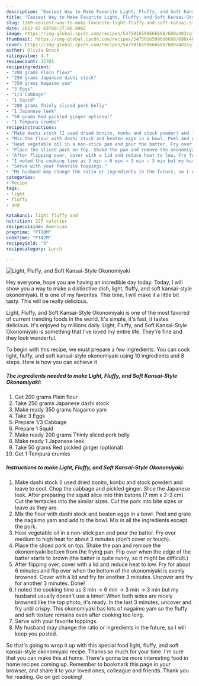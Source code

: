```yaml
---
description: "Easiest Way to Make Favorite Light, Fluffy, and Soft Kansai-Style Okonomiyaki"
title: "Easiest Way to Make Favorite Light, Fluffy, and Soft Kansai-Style Okonomiyaki"
slug: 1369-easiest-way-to-make-favorite-light-fluffy-and-soft-kansai-style-okonomiyaki
date: 2022-07-03T00:27:00.896Z
image: https://img-global.cpcdn.com/recipes/5475016599666688/680x482cq70/light-fluffy-and-soft-kansai-style-okonomiyaki-recipe-main-photo.jpg
thumbnail: https://img-global.cpcdn.com/recipes/5475016599666688/680x482cq70/light-fluffy-and-soft-kansai-style-okonomiyaki-recipe-main-photo.jpg
cover: https://img-global.cpcdn.com/recipes/5475016599666688/680x482cq70/light-fluffy-and-soft-kansai-style-okonomiyaki-recipe-main-photo.jpg
author: Olivia Brock
ratingvalue: 4.7
reviewcount: 15701
recipeingredient:
- "200 grams Plain flour"
- "250 grams Japanese dashi stock"
- "350 grams Nagaimo yam"
- "3 Eggs"
- "1/3 Cabbage"
- "1 Squid"
- "200 grams Thinly sliced pork belly"
- "1 Japanese leek"
- "50 grams Red pickled ginger optional"
- "1 Tempura crumbs"
recipeinstructions:
- "Make dashi stock (I used dried bonito, konbu and stock powder) and leave to cool. Chop the cabbage and pickled ginger. Slice the Japanese leek. After preparing the squid slice into thin batons (7 mm x 2-3 cm). Cut the tentacles into the similar sizes. Cut the pork into bite sizes or leave as they are."
- "Mix the flour with dashi stock and beaten eggs in a bowl. Peel and grate the nagaimo yam and add to the bowl. Mix in all the ingredients except the pork."
- "Heat vegetable oil in a non-stick pan and pour the batter. Fry over medium to high heat for about 3 minutes (don&#39;t cover or touch)."
- "Place the sliced pork on top. Shake the pan and remove the okonomiyaki bottom from the frying pan. Flip over when the edge of the batter starts to brown (the batter is quite runny, so it might be difficult.)"
- "After flipping over, cover with a lid and reduce heat to low. Fry for about 6 minutes and flip over when the bottom of the okonomiyaki is evenly browned. Cover with a lid and fry for another 3 minutes. Uncover and fry for another 3 minutes. Done!"
- "I noted the cooking time as 3 min → 6 min → 3 min → 3 min but my husband usually doesn&#39;t use a timer! When both sides are nicely browned like the top photo, it&#39;s ready. In the last 3 minutes, uncover and fry until crispy. This okonomiyaki has lots of nagaimo yam so the fluffy and soft texture remains even after cooking too long."
- "Serve with your favorite toppings."
- "My husband may change the ratio or ingredients in the future, so I will keep you posted."
categories:
- Recipe
tags:
- light
- fluffy
- and

katakunci: light fluffy and 
nutrition: 227 calories
recipecuisine: American
preptime: "PT10M"
cooktime: "PT42M"
recipeyield: "3"
recipecategory: Lunch

---
```



![Light, Fluffy, and Soft Kansai-Style Okonomiyaki](https://img-global.cpcdn.com/recipes/5475016599666688/680x482cq70/light-fluffy-and-soft-kansai-style-okonomiyaki-recipe-main-photo.jpg)

Hey everyone, hope you are having an incredible day today. Today, I will show you a way to make a distinctive dish, light, fluffy, and soft kansai-style okonomiyaki. It is one of my favorites. This time, I will make it a little bit tasty. This will be really delicious.

Light, Fluffy, and Soft Kansai-Style Okonomiyaki is one of the most favored of current trending foods in the world. It's simple, it's fast, it tastes delicious. It's enjoyed by millions daily. Light, Fluffy, and Soft Kansai-Style Okonomiyaki is something that I've loved my entire life. They're fine and they look wonderful.




To begin with this recipe, we must prepare a few ingredients. You can cook light, fluffy, and soft kansai-style okonomiyaki using 10 ingredients and 8 steps. Here is how you can achieve it.

<!--inarticleads1-->

##### The ingredients needed to make Light, Fluffy, and Soft Kansai-Style Okonomiyaki:

1. Get 200 grams Plain flour
1. Take 250 grams Japanese dashi stock
1. Make ready 350 grams Nagaimo yam
1. Take 3 Eggs
1. Prepare 1/3 Cabbage
1. Prepare 1 Squid
1. Make ready 200 grams Thinly sliced pork belly
1. Make ready 1 Japanese leek
1. Take 50 grams Red pickled ginger (optional)
1. Get 1 Tempura crumbs




<!--inarticleads2-->

##### Instructions to make Light, Fluffy, and Soft Kansai-Style Okonomiyaki:

1. Make dashi stock (I used dried bonito, konbu and stock powder) and leave to cool. Chop the cabbage and pickled ginger. Slice the Japanese leek. After preparing the squid slice into thin batons (7 mm x 2-3 cm). Cut the tentacles into the similar sizes. Cut the pork into bite sizes or leave as they are.
1. Mix the flour with dashi stock and beaten eggs in a bowl. Peel and grate the nagaimo yam and add to the bowl. Mix in all the ingredients except the pork.
1. Heat vegetable oil in a non-stick pan and pour the batter. Fry over medium to high heat for about 3 minutes (don&#39;t cover or touch).
1. Place the sliced pork on top. Shake the pan and remove the okonomiyaki bottom from the frying pan. Flip over when the edge of the batter starts to brown (the batter is quite runny, so it might be difficult.)
1. After flipping over, cover with a lid and reduce heat to low. Fry for about 6 minutes and flip over when the bottom of the okonomiyaki is evenly browned. Cover with a lid and fry for another 3 minutes. Uncover and fry for another 3 minutes. Done!
1. I noted the cooking time as 3 min → 6 min → 3 min → 3 min but my husband usually doesn&#39;t use a timer! When both sides are nicely browned like the top photo, it&#39;s ready. In the last 3 minutes, uncover and fry until crispy. This okonomiyaki has lots of nagaimo yam so the fluffy and soft texture remains even after cooking too long.
1. Serve with your favorite toppings.
1. My husband may change the ratio or ingredients in the future, so I will keep you posted.




So that's going to wrap it up with this special food light, fluffy, and soft kansai-style okonomiyaki recipe. Thanks so much for your time. I'm sure that you can make this at home. There's gonna be more interesting food in home recipes coming up. Remember to bookmark this page in your browser, and share it to your loved ones, colleague and friends. Thank you for reading. Go on get cooking!
